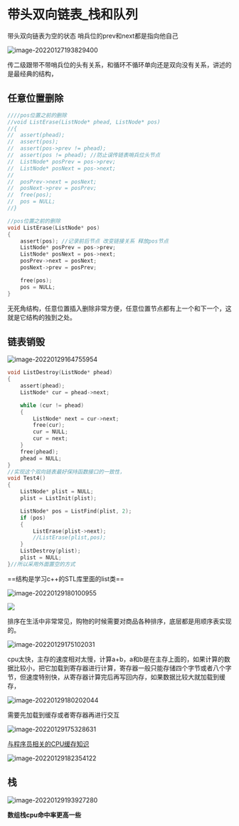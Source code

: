 # 带头双向链表_栈和队列

带头双向链表为空的状态 哨兵位的prev和next都是指向他自己

![image-20220127193829400](C:\Users\李晓冬\AppData\Roaming\Typora\typora-user-images\image-20220127193829400.png)

传二级跟带不带哨兵位的头有关系，和循环不循环单向还是双向没有关系，讲述的是最经典的结构，

## 任意位置删除

~~~c
////pos位置之前的删除
//void ListErase(ListNode* phead, ListNode* pos) 
//{
//	assert(phead);
//	assert(pos);
//	assert(pos->prev != phead);
//	assert(pos != phead); //防止误传链表哨兵位头节点 
//	ListNode* posPrev = pos->prev;
//	ListNode* posNext = pos->next;
//
//	posPrev->next = posNext;
//	posNext->prev = posPrev;
//	free(pos);
//	pos = NULL;
//}

//pos位置之前的删除
void ListErase(ListNode* pos)
{
	assert(pos); //记录前后节点 改变链接关系 释放pos节点
	ListNode* posPrev = pos->prev;
	ListNode* posNext = pos->next;
	posPrev->next = posNext;
	posNext->prev = posPrev;

	free(pos);
	pos = NULL;
}
~~~

无死角结构，任意位置插入删除非常方便，任意位置节点都有上一个和下一个，这就是它结构的独到之处。

## 链表销毁

![image-20220129164755954](C:\Users\李晓冬\AppData\Roaming\Typora\typora-user-images\image-20220129164755954.png)

~~~c
void ListDestroy(ListNode* phead)
{
	assert(phead);
	ListNode* cur = phead->next;

	while (cur != phead)
	{
		ListNode* next = cur->next;
		free(cur);
		cur = NULL;
		cur = next;
	}
	free(phead);
	phead = NULL;
}
//实现这个双向链表最好保持函数接口的一致性，
void Test4()
{
	ListNode* plist = NULL;
	plist = ListInit(plist);

	ListNode* pos = ListFind(plist, 2);
	if (pos)
	{
		ListErase(plist->next);
		//ListErase(plist,pos);
	}
	ListDestroy(plist);
	plist = NULL;
}//所以采用外面置空的方式
~~~

==结构是学习c++的STL库里面的list类==

![image-20220129180100955](C:\Users\李晓冬\AppData\Roaming\Typora\typora-user-images\image-20220129180100955.png)



![](C:\Users\李晓冬\AppData\Roaming\Typora\typora-user-images\image-20220129174335684.png)

排序在生活中非常常见，购物的时候需要对商品各种排序，底层都是用顺序表实现的。

![image-20220129175102031](C:\Users\李晓冬\AppData\Roaming\Typora\typora-user-images\image-20220129175102031.png)

cpu太快，主存的速度相对太慢，计算a+b，a和b是在主存上面的，如果计算的数据比较小，把它加载到寄存器进行计算，寄存器一般只能存储四个字节或者八个字节，但速度特别快，从寄存器计算完后再写回内存，如果数据比较大就加载到缓存，

![image-20220129180202044](C:\Users\李晓冬\AppData\Roaming\Typora\typora-user-images\image-20220129180202044.png)

需要先加载到缓存或者寄存器再进行交互

![image-20220129175328631](C:\Users\李晓冬\AppData\Roaming\Typora\typora-user-images\image-20220129175328631.png)

[与程序员相关的CPU缓存知识](https://coolshell.cn/articles/20793.html)

![image-20220129182354122](C:\Users\李晓冬\AppData\Roaming\Typora\typora-user-images\image-20220129182354122.png)

## 栈

![image-20220129193927280](C:\Users\李晓冬\AppData\Roaming\Typora\typora-user-images\image-20220129193927280.png)

**数组栈cpu命中率更高一些**

